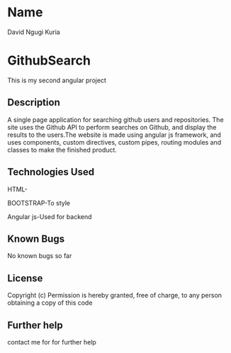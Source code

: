 # Name
David Ngugi Kuria
# GithubSearch

This is my second angular project



## Description
A single page application for searching github users and repositories. The site uses the Github API to perform searches on Github, and display the results to the users.The website is made using angular js framework, and uses components, custom directives, custom pipes, routing modules and classes to make the finished product.

## Technologies Used
HTML-

BOOTSTRAP-To style

Angular js-Used for backend


## Known Bugs

No known bugs so far

## License

Copyright (c) Permission is hereby granted, free of charge, to any person obtaining a copy of this code

## Further help

contact me for for further help
